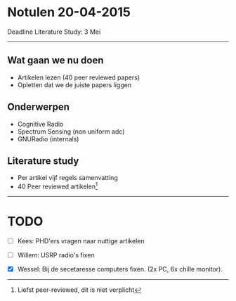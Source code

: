 # Notulen 20-04-2015 #
Deadline Literature Study: 3 Mei

-------------------------------------------------------------------------------

## Wat gaan we nu doen ##
- Artikelen lezen (40 peer reviewed papers)
- Opletten dat we de juiste papers liggen

## Onderwerpen ##
- Cognitive Radio
- Spectrum Sensing (non uniform adc)
- GNURadio (internals)

## Literature study ##
- Per artikel vijf regels samenvatting
- 40 Peer reviewed artikelen[^1]


-------------------------------------------------------------------------------

# TODO #
- [ ] Kees: PHD'ers vragen naar nuttige artikelen
- [ ] Willem: USRP radio's fixen
- [x] Wessel: Bij de secetaresse computers fixen. (2x PC, 6x chille monitor).




[^1]: Liefst peer-reviewed, dit is niet verplicht
